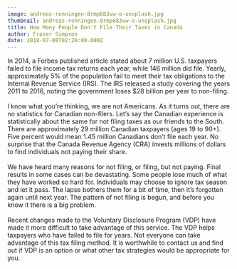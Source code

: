 ```yaml
---
image: andreas-ronningen-8rmp683vw-o-unsplash.jpg
thumbnail: andreas-ronningen-8rmp683vw-o-unsplash.jpg
title: How Many People Don't File Their Taxes in Canada
author: Fraser Simpson
date: 2018-07-08T02:26:00.000Z
---
```

In 2014, a Forbes published article stated about 7 million U.S. taxpayers failed to file income tax returns each year, while 146 million did file. Yearly, approximately 5% of the population fail to meet their tax obligations to the Internal Revenue Service (IRS). The IRS released a study covering the years 2011 to 2016, noting the government loses $28 billion per year to non-filing.\
\
I know what you’re thinking, we are not Americans. As it turns out, there are no statistics for Canadian non-filers. Let’s say the Canadian experience is statistically about the same for not filing taxes as our friends to the South. There are approximately 29 million Canadian taxpayers (ages 19 to 90+). Five percent would mean 1.45 million Canadians don’t file each year. No surprise that the Canada Revenue Agency (CRA) invests millions of dollars to find individuals not paying their share.\
\
We have heard many reasons for not filing, or filing, but not paying. Final results in some cases can be devastating. Some people lose much of what they have worked so hard for. Individuals may choose to ignore tax season and let it pass. The lapse bothers them for a bit of time, then it’s forgotten again until next year. The pattern of not filing is begun, and before you know it there is a big problem.\
\
Recent changes made to the Voluntary Disclosure Program (VDP) have made it more difficult to take advantage of this service. The VDP helps taxpayers who have failed to file for years. Not everyone can take advantage of this tax filing method. It is worthwhile to contact us and find out if VDP is an option or what other tax strategies would be appropriate for you.